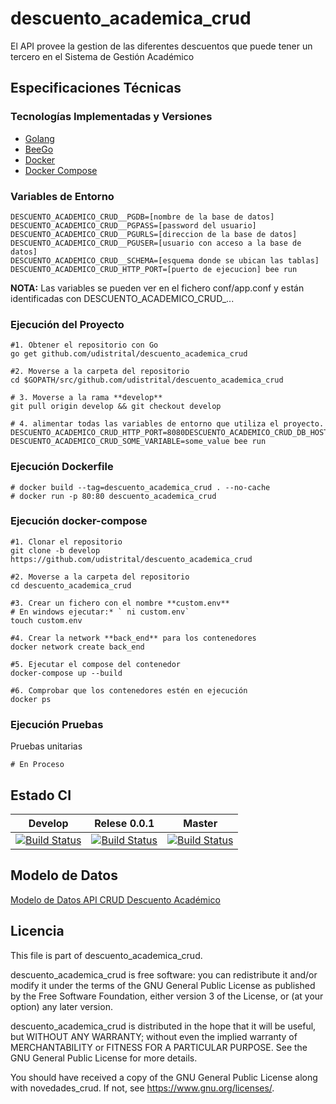 # descuento_academica_crud
El API provee la gestion de las diferentes descuentos que puede tener un tercero en el Sistema de Gestión Académico

## Especificaciones Técnicas

### Tecnologías Implementadas y Versiones
* [Golang](https://github.com/udistrital/introduccion_oas/blob/master/instalacion_de_herramientas/golang.md)
* [BeeGo](https://github.com/udistrital/introduccion_oas/blob/master/instalacion_de_herramientas/beego.md)
* [Docker](https://docs.docker.com/engine/install/ubuntu/)
* [Docker Compose](https://docs.docker.com/compose/)

### Variables de Entorno
```shell
DESCUENTO_ACADEMICO_CRUD__PGDB=[nombre de la base de datos]
DESCUENTO_ACADEMICO_CRUD__PGPASS=[password del usuario]
DESCUENTO_ACADEMICO_CRUD__PGURLS=[direccion de la base de datos]
DESCUENTO_ACADEMICO_CRUD__PGUSER=[usuario con acceso a la base de datos]
DESCUENTO_ACADEMICO_CRUD__SCHEMA=[esquema donde se ubican las tablas]
DESCUENTO_ACADEMICO_CRUD_HTTP_PORT=[puerto de ejecucion] bee run
```

**NOTA:** Las variables se pueden ver en el fichero conf/app.conf y están identificadas con DESCUENTO_ACADEMICO_CRUD_...

### Ejecución del Proyecto
```shell
#1. Obtener el repositorio con Go
go get github.com/udistrital/descuento_academica_crud

#2. Moverse a la carpeta del repositorio
cd $GOPATH/src/github.com/udistrital/descuento_academica_crud

# 3. Moverse a la rama **develop**
git pull origin develop && git checkout develop

# 4. alimentar todas las variables de entorno que utiliza el proyecto.
DESCUENTO_ACADEMICO_CRUD_HTTP_PORT=8080DESCUENTO_ACADEMICO_CRUD_DB_HOST=127.0.0.1:27017 DESCUENTO_ACADEMICO_CRUD_SOME_VARIABLE=some_value bee run
```

### Ejecución Dockerfile
```shell
# docker build --tag=descuento_academica_crud . --no-cache
# docker run -p 80:80 descuento_academica_crud
```

### Ejecución docker-compose
```shell
#1. Clonar el repositorio
git clone -b develop https://github.com/udistrital/descuento_academica_crud

#2. Moverse a la carpeta del repositorio
cd descuento_academica_crud

#3. Crear un fichero con el nombre **custom.env**
# En windows ejecutar:* ` ni custom.env`
touch custom.env

#4. Crear la network **back_end** para los contenedores
docker network create back_end

#5. Ejecutar el compose del contenedor
docker-compose up --build

#6. Comprobar que los contenedores estén en ejecución
docker ps
```

### Ejecución Pruebas

Pruebas unitarias
```shell
# En Proceso
```
## Estado CI

| Develop | Relese 0.0.1 | Master |
| -- | -- | -- |
| [![Build Status](https://hubci.portaloas.udistrital.edu.co/api/badges/udistrital/descuento_academica_crud/status.svg?ref=refs/heads/develop)](https://hubci.portaloas.udistrital.edu.co/udistrital/descuento_academica_crud) | [![Build Status](https://hubci.portaloas.udistrital.edu.co/api/badges/udistrital/descuento_academica_crud/status.svg?ref=refs/heads/release/0.0.1)](https://hubci.portaloas.udistrital.edu.co/udistrital/descuento_academica_crud) | [![Build Status](https://hubci.portaloas.udistrital.edu.co/api/badges/udistrital/descuento_academica_crud/status.svg)](https://hubci.portaloas.udistrital.edu.co/udistrital/descuento_academica_crud) |


## Modelo de Datos
[Modelo de Datos API CRUD Descuento Académico](https://github.com/planesticud/descuento_academico_crud/blob/develop/modelo_descuento_academico_crud.png)


## Licencia

This file is part of descuento_academica_crud.

descuento_academica_crud is free software: you can redistribute it and/or modify it under the terms of the GNU General Public License as published by the Free Software Foundation, either version 3 of the License, or (at your option) any later version.

descuento_academica_crud is distributed in the hope that it will be useful, but WITHOUT ANY WARRANTY; without even the implied warranty of MERCHANTABILITY or FITNESS FOR A PARTICULAR PURPOSE. See the GNU General Public License for more details.

You should have received a copy of the GNU General Public License along with novedades_crud. If not, see https://www.gnu.org/licenses/.